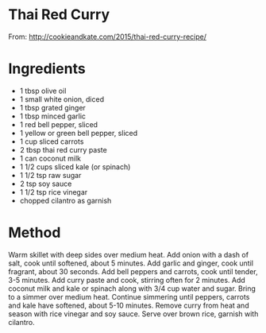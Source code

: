 # Thai Red Curry
From: http://cookieandkate.com/2015/thai-red-curry-recipe/

# Ingredients
* 1 tbsp olive oil
* 1 small white onion, diced
* 1 tbsp grated ginger
* 1 tbsp minced garlic
* 1 red bell pepper, sliced
* 1 yellow or green bell pepper, sliced
* 1 cup sliced carrots
* 2 tbsp thai red curry paste
* 1 can coconut milk
* 1 1/2 cups sliced kale (or spinach)
* 1 1/2 tsp raw sugar
* 2 tsp soy sauce
* 1 1/2 tsp rice vinegar
* chopped cilantro as garnish

# Method
Warm skillet with deep sides over medium heat. Add onion with a dash of salt, cook until softened, about 5 minutes. Add garlic and ginger, cook until fragrant, about 30 seconds. Add bell peppers and carrots, cook until tender, 3-5 minutes. Add curry paste and cook, stirring often for 2 minutes.
Add coconut milk and kale or spinach along with 3/4 cup water and sugar. Bring to a simmer over medium heat. Continue simmering until peppers, carrots and kale have softened, about 5-10 minutes.
Remove curry from heat and season with rice vinegar and soy sauce. Serve over brown rice, garnish with cilantro.